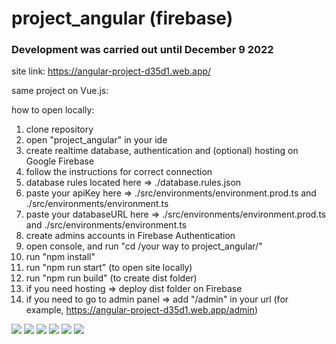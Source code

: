 # project_angular (firebase)

### Development was carried out until December 9 2022

site link: https://angular-project-d35d1.web.app/

same project on Vue.js: 

how to open locally:
1. clone repository
2. open "project_angular" in your ide
3. create realtime database, authentication and (optional) hosting on Google Firebase
4. follow the instructions for correct connection
5. database rules located here => ./database.rules.json
6. paste your apiKey here => ./src/environments/environment.prod.ts and ./src/environments/environment.ts
7. paste your databaseURL here => ./src/environments/environment.prod.ts and ./src/environments/environment.ts
8. create admins accounts in Firebase Authentication
9. open console, and run "cd /your way to project_angular/"
10. run "npm install"
11. run "npm run start" (to open site locally)
12. run "npm run build" (to create dist folder)
13. if you need hosting => deploy dist folder on Firebase
14. if you need to go to admin panel => add "/admin" in your url (for example, https://angular-project-d35d1.web.app/admin)

<img src="https://cdn.discordapp.com/attachments/427079543472390147/1086348242918309918/image.png">
<img src="https://cdn.discordapp.com/attachments/427079543472390147/1086348317006512208/image.png">
<img src="https://cdn.discordapp.com/attachments/427079543472390147/1086348199859597352/image.png">
<img src="https://cdn.discordapp.com/attachments/427079543472390147/1086348430881857556/image.png">
<img src="https://cdn.discordapp.com/attachments/427079543472390147/1086348493980962836/image.png">
<img src="https://cdn.discordapp.com/attachments/427079543472390147/1086349374482808902/image.png">
